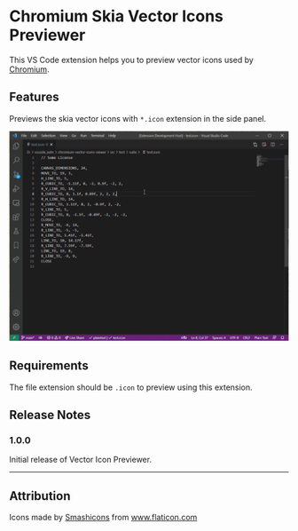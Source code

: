 # Chromium Skia Vector Icons Previewer

This VS Code extension helps you to preview vector icons used by [Chromium](https://source.chromium.org/chromium/chromium/src/+/master:components/vector_icons/).

## Features

Previews the skia vector icons with `*.icon` extension in the side panel.

![Preview](https://github.com/adolfdaniel/vscode-chromium-vector-icons/raw/HEAD/images/demo.gif)

## Requirements

The file extension should be `.icon` to preview using this extension.

## Release Notes

### 1.0.0

Initial release of Vector Icon Previewer.

---

## Attribution

<div>Icons made by <a href="https://smashicons.com/" title="Smashicons">Smashicons</a> from <a href="https://www.flaticon.com/" title="Flaticon">www.flaticon.com</a></div>
